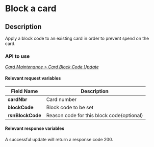 # Block a card

## Description

Apply a block code to an existing card in order to prevent spend on the card.

### API to use 

*[Card Maintenance > Card Block Code Update](../api/?type=post&path=/fv_emea/v1/cardBlockCodeUpdate)*

#### Relevant request variables

| Field Name       | Description                               |
|------------------|-------------------------------------------|
| **cardNbr**      | Card number                               |
| **blockCode**    | Block code to be set                      |
| **rsnBlockCode** | Reason code for this block code(optional) |

#### Relevant response variables

A successful update will return a response code 200.
